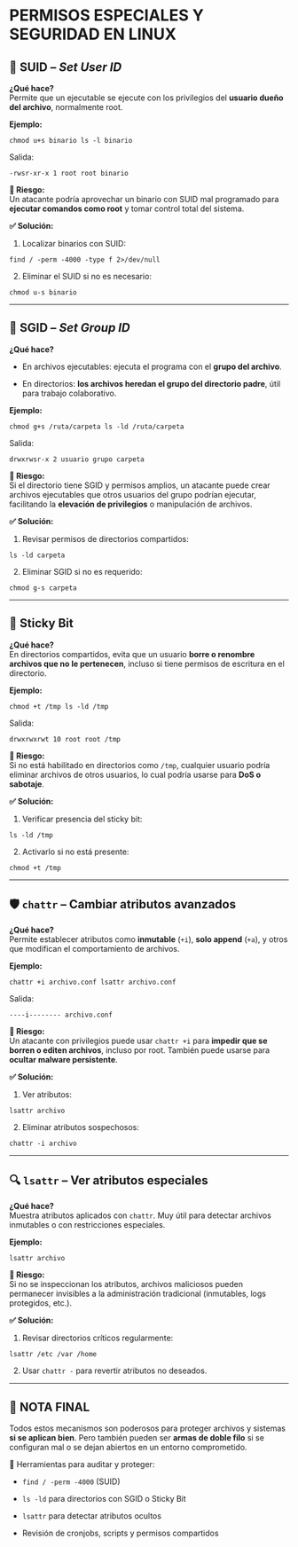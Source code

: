 # PERMISOS ESPECIALES Y SEGURIDAD EN LINUX

## 🔐 SUID – _Set User ID_

**¿Qué hace?**  
Permite que un ejecutable se ejecute con los privilegios del **usuario dueño del archivo**, normalmente root.

**Ejemplo:**

`chmod u+s binario ls -l binario`

Salida:

`-rwsr-xr-x 1 root root binario`

**🛑 Riesgo:**  
Un atacante podría aprovechar un binario con SUID mal programado para **ejecutar comandos como root** y tomar control total del sistema.

**✅ Solución:**

1. Localizar binarios con SUID:
    
`find / -perm -4000 -type f 2>/dev/null`

2. Eliminar el SUID si no es necesario:
    
`chmod u-s binario`

---

## 👥 SGID – _Set Group ID_

**¿Qué hace?**

- En archivos ejecutables: ejecuta el programa con el **grupo del archivo**.
    
- En directorios: **los archivos heredan el grupo del directorio padre**, útil para trabajo colaborativo.
    

**Ejemplo:**

`chmod g+s /ruta/carpeta ls -ld /ruta/carpeta`

Salida:

`drwxrwsr-x 2 usuario grupo carpeta`

**🛑 Riesgo:**  
Si el directorio tiene SGID y permisos amplios, un atacante puede crear archivos ejecutables que otros usuarios del grupo podrían ejecutar, facilitando la **elevación de privilegios** o manipulación de archivos.

**✅ Solución:**

1. Revisar permisos de directorios compartidos:
    

`ls -ld carpeta`

2. Eliminar SGID si no es requerido:
    
`chmod g-s carpeta`

---

## 📌 Sticky Bit

**¿Qué hace?**  
En directorios compartidos, evita que un usuario **borre o renombre archivos que no le pertenecen**, incluso si tiene permisos de escritura en el directorio.

**Ejemplo:**

`chmod +t /tmp ls -ld /tmp`

Salida:

`drwxrwxrwt 10 root root /tmp`

**🛑 Riesgo:**  
Si no está habilitado en directorios como `/tmp`, cualquier usuario podría eliminar archivos de otros usuarios, lo cual podría usarse para **DoS o sabotaje**.

**✅ Solución:**

1. Verificar presencia del sticky bit:
    
`ls -ld /tmp`

2. Activarlo si no está presente:
    
`chmod +t /tmp`

---

## 🛡 `chattr` – Cambiar atributos avanzados

**¿Qué hace?**  
Permite establecer atributos como **inmutable** (`+i`), **solo append** (`+a`), y otros que modifican el comportamiento de archivos.

**Ejemplo:**

`chattr +i archivo.conf lsattr archivo.conf`

Salida:

`----i-------- archivo.conf`

**🛑 Riesgo:**  
Un atacante con privilegios puede usar `chattr +i` para **impedir que se borren o editen archivos**, incluso por root. También puede usarse para **ocultar malware persistente**.

**✅ Solución:**

1. Ver atributos:
    
`lsattr archivo`

2. Eliminar atributos sospechosos:
    
`chattr -i archivo`

---

## 🔍 `lsattr` – Ver atributos especiales

**¿Qué hace?**  
Muestra atributos aplicados con `chattr`. Muy útil para detectar archivos inmutables o con restricciones especiales.

**Ejemplo:**

`lsattr archivo`

**🛑 Riesgo:**  
Si no se inspeccionan los atributos, archivos maliciosos pueden permanecer invisibles a la administración tradicional (inmutables, logs protegidos, etc.).

**✅ Solución:**

1. Revisar directorios críticos regularmente:
    
`lsattr /etc /var /home`

2. Usar `chattr -` para revertir atributos no deseados.
    
---
## 🔐 NOTA FINAL

Todos estos mecanismos son poderosos para proteger archivos y sistemas **si se aplican bien**. Pero también pueden ser **armas de doble filo** si se configuran mal o se dejan abiertos en un entorno comprometido.

🔧 Herramientas para auditar y proteger:

- `find / -perm -4000` (SUID)
    
- `ls -ld` para directorios con SGID o Sticky Bit
    
- `lsattr` para detectar atributos ocultos
    
- Revisión de cronjobs, scripts y permisos compartidos